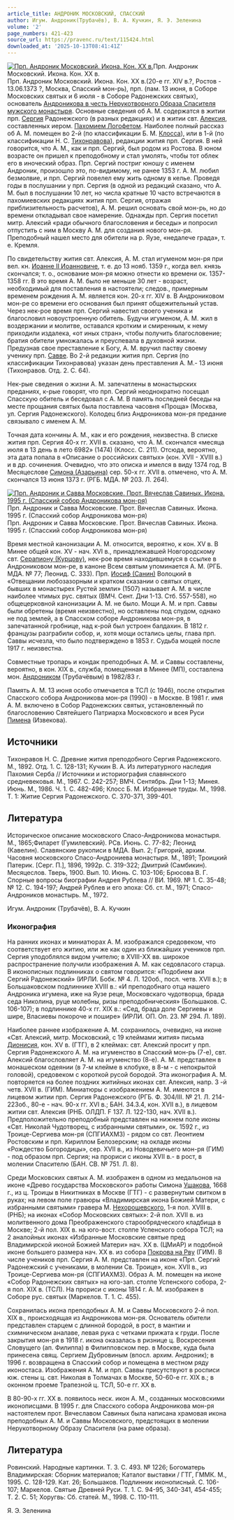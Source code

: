 ```yaml
---
article_title: АНДРОНИК МОСКОВСКИЙ, СПАССКИЙ
author: Игум. Андроник(Трубачёв), В. А. Кучкин, Я. Э. Зеленина
volume: '2'
page_numbers: 421-423
source_url: https://pravenc.ru/text/115424.html
downloaded_at: '2025-10-13T08:41:41Z'
---
```


[![Прп. Андроник Московский. Икона. Кон. ХХ в.](https://pravenc.ru/data/309/448/1234/i200.jpg "Кликните для увеличения картинки")](https://pravenc.ru/data/309/448/1234/i400.jpg)Прп. Андроник Московский. Икона. Кон. ХХ в.  
Прп. Андроник Московский. Икона. Кон. ХХ в.(20-е гг. XIV в.?, Ростов - 13.06.1373 ?, Москва, Спасский мон-рь), прп. (пам. 13 июня, в Соборе Московских святых и 6 июля - в Соборе Радонежских святых), основатель [Андроникова в честь Нерукотворного Образа Спасителя мужского монастыря](<https://pravenc.ru/text/Андроникова в честь Нерукотворного Образа Спасителя мужского монастыря.html>). Основные сведения об А. М. содержатся в житии прп. [Сергия](https://pravenc.ru/text/Сергий.html) Радонежского (в разных редакциях) и в житии свт. [Алексия](https://pravenc.ru/text/АЛЕКСИЙ.html), составленных иером. [Пахомием Логофетом](<https://pravenc.ru/text/Пахомием Логофетом.html>). Наиболее полный рассказ об А. М. помещен во 2-й (по классификации Б. М. [Клосса](https://pravenc.ru/text/Клосса.html)), или в 1-й (по классификации Н. С. [Тихонравова](https://pravenc.ru/text/Тихонравова.html)), редакции жития прп. Сергия. В ней говорится, что А. М., как и прп. Сергий, был родом из Ростова. В юном возрасте он пришел к преподобному и стал умолять, чтобы тот облек его в иноческий образ. Прп. Сергий постриг юношу с именем Андроник, произошло это, по-видимому, не ранее 1353 г. А. М. любил безмолвие, и прп. Сергий повелел ему жить одному в келье. Проведя годы в послушании у прп. Сергия (в одной из редакций сказано, что А. М. был в послушании 10 лет, но числа кратные 10 часто встречаются в пахомиевских редакциях жития прп. Сергия, отражая приблизительность расчетов), А. М. решил основать свой мон-рь, но до времени откладывал свое намерение. Однажды прп. Сергия посетил митр. Алексий «ради обычного благословения и беседы» и попросил отпустить с ним в Москву А. М. для создания нового мон-ря. Преподобный нашел место для обители на р. Яузе, «недалече града», т. е. Кремля.

По свидетельству жития свт. Алексия, А. М. стал игуменом мон-ря при вел. кн. [Иоанне II Иоанновиче](<https://pravenc.ru/text/Иоанне II Иоанновиче.html>), т. е. до 13 нояб. 1359 г., когда вел. князь скончался; т. о., основание мон-ря можно отнести ко времени ок. 1357-1358 гг. В это время А. М. было не меньше 30 лет - возраст, необходимый для поставления в настоятели; следов., примерным временем рождения А. М. является кон. 20-х гг. XIV в. В Андрониковом мон-ре со времени его основания был принят общежительный устав. Через нек-рое время прп. Сергий навестил своего ученика и благословил новоустроенную обитель. Будучи игуменом, А. М. жил в воздержании и молитве, оставался кротким и смиренным, к нему приходили издалека, «от иных стран», чтобы получить благословение; братия обители умножалась и преуспевала в духовной жизни. Предузнав свое преставление к Богу, А. М. вручил паству своему ученику прп. [Савве](https://pravenc.ru/text/Савве.html). Во 2-й редакции жития прп. Сергия (по классификации Тихонравова) указан день преставления А. М.- 13 июня (Тихонравов. Отд. 2. С. 64).

Нек-рые сведения о жизни А. М. запечатлены в монастырских преданиях, к-рые говорят, что прп. Сергий неоднократно посещал Спасскую обитель и беседовал с А. М. В память последней беседы на месте прощания святых была поставлена часовня «Проща» (Москва, ул. Сергия Радонежского). Колодец близ Андроникова мон-ря предание связывало с именем А. М.

Точная дата кончины А. М., как и его рождения, неизвестна. В списке жития прп. Сергия 40-х гг. XVII в. сказано, что А. М. скончался «месяца июля в 13 день в лето 6982» (1474) (Клосс. С. 211). Отсюда, вероятно, эта дата попала в «Описание о российских святых» (кон. XVII - XVIII в.) и в др. сочинения. Очевидно, что это описка и имелся в виду 1374 год. В Месяцеслове [Симона (Азарьина)](<https://pravenc.ru/text/Симона (Азарьина).html>) сер. 50-х гг. XVII в. отмечено, что А. М. скончался 13 июня 1373 г. (РГБ. МДА. № 203. Л. 264).

[![Прп. Андроник и Савва Московские. Прот. Вячеслав Савиных. Икона. 1995 г. (Спасский собор Андроникова мон-ря)](https://pravenc.ru/data/589/447/1234/i200.jpg "Кликните для увеличения картинки")](https://pravenc.ru/data/589/447/1234/i400.jpg)Прп. Андроник и Савва Московские. Прот. Вячеслав Савиных. Икона. 1995 г. (Спасский собор Андроникова мон-ря)  
Прп. Андроник и Савва Московские. Прот. Вячеслав Савиных. Икона. 1995 г. (Спасский собор Андроникова мон-ря)

Время местной канонизации А. М. относится, вероятно, к кон. XV в. В Минее общей кон. XV - нач. XVI в., принадлежавшей Новгородскому свт. [Серапиону (Курцову)](<https://pravenc.ru/text/Серапиону (Курцову).html>), нек-рое время находившемуся в ссылке в Андрониковом мон-ре, в каноне Всем святым упоминается А. М. (РГБ. МДА. № 77; Леонид. С. 333). Прп. [Иосиф (Санин)](<https://pravenc.ru/text/Иосиф (Санин).html>) Волоцкий в «Отвещании любозазорным и кратком сказании о святых отцех, бывших в монастырех Рустей земли» (1507) называет А. М. в числе наиболее чтимых рус. святых (ВМЧ. Сент. Дни 1-13. Стб. 557-558), но общецерковной канонизации А. М. не было. Мощи А. М. и прп. Саввы были обретены (время неизвестно), но оставлены под спудом, однако не под землей, а в Спасском соборе Андроникова мон-ря, в запечатанной гробнице, над к-рой был устроен балдахин. В 1812 г. французы разграбили собор, и, хотя мощи остались целы, глава прп. Саввы исчезла, что было подтверждено в 1853 г. Судьба мощей после 1917 г. неизвестна.

Совместные тропарь и кондак преподобных А. М. и Саввы составлены, вероятно, в кон. XIX в., служба, помещенная в Минее (МП), составлена мон. [Андроником](https://pravenc.ru/text/Андроник.html) (Трубачёвым) в 1982/83 г.

Память А. М. 13 июня особо отмечается в ТСЛ (с 1946), после открытия Спасского собора Андроникова мон-ря (1990) - в Москве. В 1981 г. имя А. М. включено в Собор Радонежских святых, установленный по благословению Святейшего Патриарха Московского и всея Руси [Пимена](https://pravenc.ru/text/Пимен.html) (Извекова).

## Источники

Тихонравов Н. С. Древние жития преподобного Сергия Радонежского. М., 1892. Отд. 1. С. 128-131; Кучкин В. А. Из литературного наследия Пахомия Серба // Источники и историография славянского средневековья. М., 1967. С. 242-257; ВМЧ. Сентябрь. Дни 1-13; Минея. Июнь. М., 1986. Ч. 1. С. 482-496; Клосс Б. М. Избранные труды. М., 1998. Т. 1: Житие Сергия Радонежского. С. 370-371, 399-401.

## Литература

Историческое описание московского Спасо-Андроникова монастыря. М., 1865;Филарет (Гумилевский). РСв. Июнь. С. 77-82; Леонид (Кавелин). Славянские рукописи в МДА. Вып. 2; Григорий, архим. Часовня московского Спасо-Андрониева монастыря. М., 1891; Троицкий Патерик. [Серг. П.], 1896, 1992р. С. 319-322; Дмитрий (Самбикин). Месяцеслов. Тверь, 1900. Вып. 10. Июнь. С. 103-106; Брюсова В. Г. Спорные вопросы биографии Андрея Рублева // ВИ. 1969. № 1. С. 35-48; № 12. С. 194-197; Андрей Рублев и его эпоха: Сб. ст. М., 1971; Спасо-Андроников монастырь. М., 1972.

Игум. Андроник   (Трубачёв),   В. А. Кучкин 

### Иконография

На ранних иконах и миниатюрах А. М. изображался средовеком, что соответствует его житию, или же как один из ближайших учеников прп. Сергия уподоблялся видом учителю; в XVIII-XX вв. широкое распространение получили изображения А. М. как седовласого старца. В иконописных подлинниках о святом говорится: «Подобием аки Сергий Радонежский» (ИРЛИ. Бобк. № 4. Л. 120об., посл. четв. XVII в.); в Большаковском подлиннике XVIII в.: «И преподобнаго отца нашего Андроника игумена, иже на Яузе реце, Московскаго чудотворца, брада седа Николина, руце молебны, ризы преподобническия» (Большаков. С. 106-107); в подлиннике 40-х гг. XIX в.: «Сед, брада доле Сергиевы и шире, Власиевы покороче и пошире» (ИРЛИ. ОП. Оп. 23. № 294. Л. 189).

Наиболее раннее изображение А. М. сохранилось, очевидно, на иконе «Свт. Алексий, митр. Московский, с 19 клеймами жития» письма [Дионисия](https://pravenc.ru/text/Дионисий.html), кон. XV в. (ГТГ), в 2 клеймах: свт. Алексий просит у прп. Сергия Радонежского А. М. на игуменство в Спасский мон-рь (7-е), свт. Алексий благословляет А. М. на игуменство (8-е). А. М. представлен в монашеском одеянии (в 7-м клейме в клобуке, в 8-м - с непокрытой головой), средовеком с короткой русой бородой. Эта иконография А. М. повторяется на более поздних житийных иконах свт. Алексия, напр. 3 -й четв. XVII в. (ГИМ). Миниатюры с изображением А. М. имеются в лицевом житии прп. Сергия Радонежского (РГБ. Ф. 304/III. № 21. Л. 214-223об., 80-е - нач. 90-х гг. XVI в.; БАН. 34.3.4, кон. XVII в.), в лицевом житии свт. Алексия (РНБ. ОЛДП. F 137. Л. 122-130, нач. XVII в.). Предположительно преподобный представлен на нижнем поле иконы «Свт. Николай Чудотворец, с избранными святыми», ок. 1592 г., из Троице-Сергиева мон-ря (СПГИАХМЗ) - рядом со свт. Леонтием Ростовским и прп. Кириллом Белозерским; на окладе иконы «Рождество Богородицы», сер. XVII в., из Новодевичьего мон-ря (ГИМ) - под образом прп. Сергия; на прориси с иконы XVII в.- в рост, в молении Спасителю (БАН. СВ. № 751. Л. 8).

Среди Московских святых А. М. изображен в одном из медальонов на иконе «Древо государства Московского» работы Симона [Ушакова](https://pravenc.ru/text/Ушаков.html), 1668 г., из ц. Троицы в Никитниках в Москве (ГТГ) - с развернутым свитком в руках; на левом поле гравюры «Владимирская икона Божией Матери, с избранными святыми» гравера М. [Нехорошевского](https://pravenc.ru/text/Нехорошевского.html), 1-я пол. XVIII в. (РНБ); на иконах «Собор Московских святых»: 2-й пол. XVII в. из молитвенного дома Преображенского старообрядческого кладбища в Москве; 2-й пол. XIX в. на юго-вост. столпе Успенского собора ТСЛ; на 2 аналойных иконах «Избранные Московские святые пред Владимирской иконой Божией Матери» нач. XX в. (ЦМиАР) и подобной иконе большего размера нач. XX в. из собора [Покрова на Рву](<https://pravenc.ru/text/Покрова на Рву.html>) (ГИМ). В числе учеников прп. Сергия А. М. представлен на иконе «Прп. Сергий Радонежский с учениками, в молении Св. Троице», кон. XVII в., из Троице-Сергиева мон-ря (СПГИАХМЗ). Образ А. М. помещен на иконе «Собор Радонежских святых» на юго-зап. столпе Успенского собора, 2-я пол. XIX в. (ТСЛ). На прориси с иконы 1814 г. А. М. изображен в Соборе рус. святых (Маркелов. Т. 1. С. 455).

Сохранилась икона преподобных А. М. и Саввы Московского 2-й пол. XIX в., происходящая из Андроникова мон-ря. Основатель обители представлен старцем с длинной бородой, в рост, в мантии и схимническом аналаве, левая рука с четками прижата к груди. После закрытия мон-ря в 1918 г. икона оказалась в ризнице ц. Воскресения Словущего (ап. Филиппа) в Филипповском пер. в Москве, куда была принесена свящ. Сергием Дубровиным (впосл. архим. Андроник); в 1996 г. возвращена в Спасский собор и помещена в местном ряду иконостаса. Изображения А. М. и прп. Саввы присутствуют в росписи юж. стены ц. свт. Николая в Толмачах в Москве, 50-60-е гг. XIX в.; в оконном проеме Трапезной ц. ТСЛ, 50-е гг. XX в.

В 80-90-х гг. XX в. появилось неск. икон А. М., созданных московскими иконописцами. В 1995 г. для Спасского собора Андроникова мон-ря настоятелем прот. Вячеславом Савиных была написана храмовая икона преподобных А. М. и Саввы Московского, предстоящих в молении Нерукотворному Образу Спасителя (на раме образа).

## Литература

Ровинский. Народные картинки. Т. 3. С. 493. № 1226; Богоматерь Владимирская: Сборник материалов; Каталог выставки / ГТГ, ГММК. М., 1995. С. 128-129. Кат. 26; Большаков. Подлинник иконописный. С. 106-107; Маркелов. Святые Древней Руси. Т. 1. С. 94-95, 340-341, 454-455; Т. 2. С. 51; Хоругвь: Сб. статей. М., 1998. С. 110-111.

Я. Э. Зеленина
